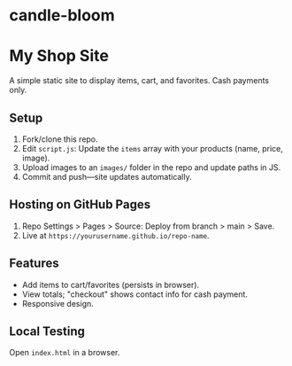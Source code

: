 # candle-bloom

# My Shop Site

A simple static site to display items, cart, and favorites. Cash payments only.

## Setup
1. Fork/clone this repo.
2. Edit `script.js`: Update the `items` array with your products (name, price, image).
3. Upload images to an `images/` folder in the repo and update paths in JS.
4. Commit and push—site updates automatically.

## Hosting on GitHub Pages
1. Repo Settings > Pages > Source: Deploy from branch > main > Save.
2. Live at `https://yourusername.github.io/repo-name`.

## Features
- Add items to cart/favorites (persists in browser).
- View totals; "checkout" shows contact info for cash payment.
- Responsive design.

## Local Testing
Open `index.html` in a browser.
